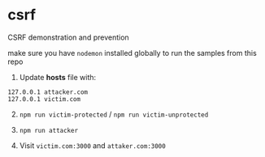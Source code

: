 # csrf
CSRF demonstration and prevention

make sure you have `nodemon` installed globally to run the samples from this repo

1. Update **hosts** file with:
```
127.0.0.1 attacker.com
127.0.0.1 victim.com
```

2. `npm run victim-protected` / `npm run victim-unprotected`
3. `npm run attacker`

4. Visit `victim.com:3000` and `attaker.com:3000`
